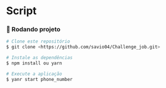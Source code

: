 # Script

### 🎲 Rodando projeto

```bash
# Clone este repositório
$ git clone <https://github.com/savio04/Challenge_job.git>

# Instale as dependências
$ npm install ou yarn

# Execute a aplicação
$ yanr start phone_number
```